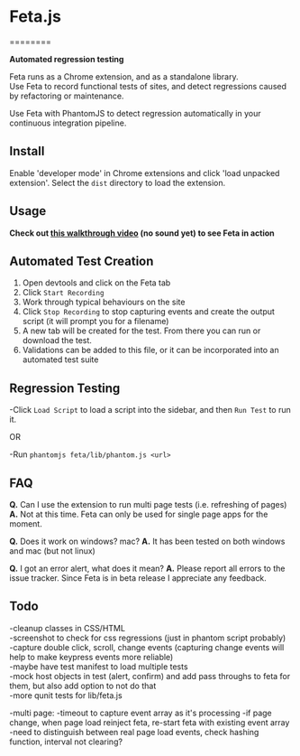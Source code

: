 # Feta.js
========

**Automated regression testing**

Feta runs as a Chrome extension, and as a standalone library.  
Use Feta to record functional tests of sites, and detect regressions caused by refactoring or maintenance.

Use Feta with PhantomJS to detect regression automatically in your continuous integration pipeline.


## Install

Enable 'developer mode' in Chrome extensions and click 'load unpacked extension'.  Select the `dist` directory to load the extension.


## Usage

**Check out [this walkthrough video](http://www.youtube.com/watch?v=vAzU243xUh0) (no sound yet) to see Feta in action**  

## Automated Test Creation

1. Open devtools and click on the Feta tab
2. Click `Start Recording`
3. Work through typical behaviours on the site
4. Click `Stop Recording` to stop capturing events and create the output script (it will prompt you for a filename)
5. A new tab will be created for the test.  From there you can run or download the test.
6. Validations can be added to this file, or it can be incorporated into an automated test suite


## Regression Testing

-Click `Load Script` to load a script into the sidebar, and then `Run Test` to run it.

OR

-Run `phantomjs feta/lib/phantom.js <url>`


## FAQ

**Q.** Can I use the extension to run multi page tests (i.e. refreshing of pages)
**A.** Not at this time.  Feta can only be used for single page apps for the moment.

**Q.** Does it work on windows? mac?
**A.** It has been tested on both windows and mac (but not linux)

**Q.** I got an error alert, what does it mean?
**A.** Please report all errors to the issue tracker.  Since Feta is in beta release I appreciate any feedback.

## Todo
 
-cleanup classes in CSS/HTML  
-screenshot to check for css regressions (just in phantom script probably)  
-capture double click, scroll, change events (capturing change events will help to make keypress events more reliable)  
-maybe have test manifest to load multiple tests     
-mock host objects in test (alert, confirm) and add pass throughs to feta for them, but also add option to not do that  
-more qunit tests for lib/feta.js

-multi page:
-timeout to capture event array as it's processing
-if page change, when page load reinject feta, re-start feta with existing event array
-need to distinguish between real page load events, check hashing function, interval not clearing?



